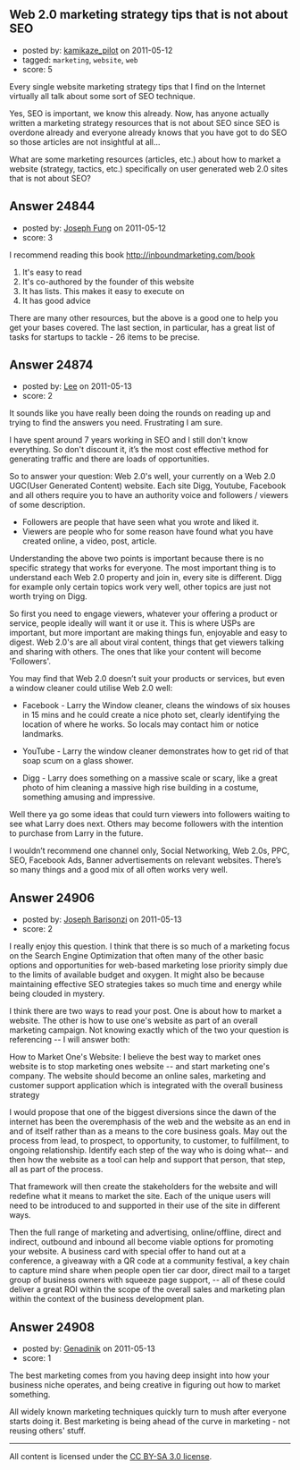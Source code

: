 ## Web 2.0 marketing strategy tips that is not about SEO

- posted by: [kamikaze_pilot](https://stackexchange.com/users/-1/6768-kamikaze-pilot) on 2011-05-12
- tagged: `marketing`, `website`, `web`
- score: 5

Every single website marketing strategy tips that I find on the Internet virtually all talk about some sort of SEO technique.

Yes, SEO is important, we know this already. Now, has anyone actually written a marketing strategy resources that is not about SEO since SEO is overdone already and everyone already knows that you have got to do SEO so those articles are not insightful at all...

What are some marketing resources (articles, etc.) about how to market a website (strategy, tactics, etc.) specifically on user generated web 2.0 sites that is not about SEO?



## Answer 24844

- posted by: [Joseph Fung](https://stackexchange.com/users/-1/1669-joseph-fung) on 2011-05-12
- score: 3

I recommend reading this book http://inboundmarketing.com/book

 1. It's easy to read
 2. It's co-authored by the founder of this website
 3. It has lists. This makes it easy to execute on
 4. It has good advice

There are many other resources, but the above is a good one to help you get your bases covered. The last section, in particular, has a great list of tasks for startups to tackle - 26 items to be precise.


## Answer 24874

- posted by: [Lee](https://stackexchange.com/users/-1/10396-lee) on 2011-05-13
- score: 2

It sounds like you have really been doing the rounds on reading up and trying to find the answers you need. Frustrating I am sure.

I have spent around 7 years working in SEO and I still don't know everything. So don't discount it, it’s the most cost effective method for generating traffic and there are loads of opportunities.


So to answer your question:
Web 2.0's well, your currently on a Web 2.0 UGC(User Generated Content) website. Each site Digg, Youtube, Facebook and all others require you to have an authority voice and followers / viewers of some description. 

 - Followers are people that have seen what you wrote and liked it.  
 - Viewers are people who for some reason have found what you have created online, a
   video, post, article.


Understanding the above two points is important because there is no specific strategy that works for everyone. The most important thing is to understand each Web 2.0 property and join in, every site is different. Digg for example only certain topics work very well, other topics are just not worth trying on Digg.

So first you need to engage viewers, whatever your offering a product or service, people ideally will want it or use it. This is where USPs are important, but more important are making things fun, enjoyable and easy to digest. Web 2.0's are all about viral content, things that get viewers talking and sharing with others. The ones that like your content will become 'Followers'.


You may find that Web 2.0 doesn’t suit your products or services, but even a window cleaner could utilise Web 2.0 well:

 - Facebook - Larry the Window cleaner,
   cleans the windows of six houses in
   15 mins and he could create a nice
   photo set, clearly identifying the
   location of where he works. So locals
   may contact him or notice landmarks.

 - YouTube - Larry the window cleaner
   demonstrates how to get rid of that
   soap scum on a glass shower. 
   
 - Digg - Larry does something on a
   massive scale or scary, like a great
   photo of him cleaning a massive high
   rise building in a costume, something
   amusing and impressive.

Well there ya go some ideas that could turn viewers into followers waiting to see what Larry does next. Others may become followers with the intention to purchase from Larry in the future.

I wouldn’t recommend one channel only, Social Networking, Web 2.0s, PPC, SEO, Facebook Ads, Banner advertisements on relevant websites. There’s so many things and a good mix of all often works very well.



## Answer 24906

- posted by: [Joseph Barisonzi](https://stackexchange.com/users/-1/8791-joseph-barisonzi) on 2011-05-13
- score: 2

I really enjoy this question. I think that there is so much of a marketing focus on the Search Engine Optimization that often many of the other basic options and opportunities for web-based marketing lose priority simply due to the limits of available budget and oxygen.  It might also be because maintaining effective SEO strategies takes so much time and energy while being clouded in mystery. 

I think there are two ways to read your post. One is about how to market a website. The other is how to use one's website as part of an overall marketing campaign. Not knowing exactly which of the two your question is referencing  -- I will answer both:  

How to Market One's Website:
I believe the best way to market ones website is to stop marketing ones website -- and start marketing one's company. The website should become an online sales, marketing and customer support application which is integrated with the overall business strategy 

I would propose that one of the biggest diversions since the dawn of the internet has been the overemphasis of the web and the website as an end in and of itself rather than as a means to the core business goals. May out the process from lead, to prospect, to opportunity, to customer, to fulfillment, to ongoing relationship. Identify each step of the way who is doing what-- and then how the website as a tool can help and support that person, that step, all as part of the process.  

That framework will then create the stakeholders for the website and will redefine what it means to market the site. Each of the unique users will need to be introduced to and supported in their use of the site in different ways. 

Then the full range of marketing and advertising, online/offline, direct and indirect, outbound and inbound all become viable options for promoting your website. A business card with special offer to hand out at a conference, a giveaway with a QR code at a community festival, a key chain to capture mind share when people open tier car door, direct mail to a target group of business owners with squeeze page support,  -- all of these could deliver a great ROI within the scope of the overall sales and marketing plan within the context of the business development plan. 


## Answer 24908

- posted by: [Genadinik](https://stackexchange.com/users/-1/8929-genadinik) on 2011-05-13
- score: 1

The best marketing comes from you having deep insight into how your business niche operates, and being creative in figuring out how to market something.

All widely known marketing techniques quickly turn to mush after everyone starts doing it.  Best marketing is being ahead of the curve in marketing - not reusing others' stuff.



---

All content is licensed under the [CC BY-SA 3.0 license](https://creativecommons.org/licenses/by-sa/3.0/).

